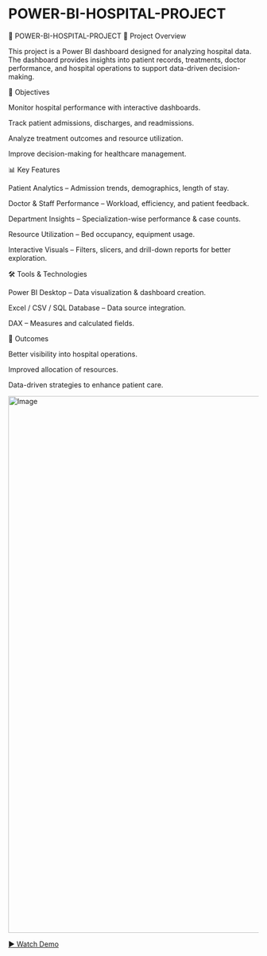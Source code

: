 # POWER-BI-HOSPITAL-PROJECT

🏥 POWER-BI-HOSPITAL-PROJECT
📌 Project Overview

This project is a Power BI dashboard designed for analyzing hospital data. The dashboard provides insights into patient records, treatments, doctor performance, and hospital operations to support data-driven decision-making.

🎯 Objectives

Monitor hospital performance with interactive dashboards.

Track patient admissions, discharges, and readmissions.

Analyze treatment outcomes and resource utilization.

Improve decision-making for healthcare management.

📊 Key Features

Patient Analytics – Admission trends, demographics, length of stay.

Doctor & Staff Performance – Workload, efficiency, and patient feedback.

Department Insights – Specialization-wise performance & case counts.

Resource Utilization – Bed occupancy, equipment usage.

Interactive Visuals – Filters, slicers, and drill-down reports for better exploration.

🛠️ Tools & Technologies

Power BI Desktop – Data visualization & dashboard creation.

Excel / CSV / SQL Database – Data source integration.

DAX – Measures and calculated fields.

🚀 Outcomes

Better visibility into hospital operations.

Improved allocation of resources.

Data-driven strategies to enhance patient care.

<img width="1920" height="1080" alt="Image" src="https://github.com/user-attachments/assets/f4153024-6fe0-40d7-8b37-896b21110482" />

[▶️ Watch Demo](https://youtu.be/0r-Zml5F9Ig)




